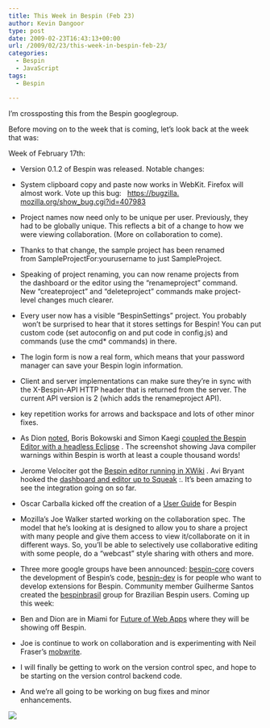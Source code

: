 ```yaml
---
title: This Week in Bespin (Feb 23)
author: Kevin Dangoor
type: post
date: 2009-02-23T16:43:13+00:00
url: /2009/02/23/this-week-in-bespin-feb-23/
categories:
  - Bespin
  - JavaScript
tags:
  - Bespin

---
```

I&#8217;m crossposting this from the Bespin googlegroup.

Before moving on to the week that is coming, let&#8217;s look back at the week that was:

Week of February 17th:

  * Version 0.1.2 of Bespin was released. Notable changes:

  * System clipboard copy and paste now works in WebKit. Firefox will almost&nbsp;work. Vote up this bug:&nbsp;&nbsp;&nbsp;<a href="https://bugzilla.mozilla.org/show_bug.cgi?id=407983" target="_blank">https://bugzilla.<wbr />mozilla.org/show_bug.cgi?id=<wbr />407983</a>&nbsp;
  * Project names now need only to be unique per user. Previously, they had&nbsp;to be globally unique. This reflects a bit of a change to how we were&nbsp;viewing collaboration. (More on collaboration to come).
  * Thanks to that change, the sample project has been renamed from&nbsp;SampleProjectFor:<wbr />yourusername to just SampleProject.
  * Speaking of project renaming, you can now rename projects from the&nbsp;dashboard or the editor using the &#8220;renameproject&#8221; command. New&nbsp;&#8220;createproject&#8221; and &#8220;deleteproject&#8221; commands make project-level&nbsp;changes much clearer.
  * Every user now has a visible &#8220;BespinSettings&#8221; project. You probably&nbsp;&nbsp; &nbsp; &nbsp;won&#8217;t be surprised to hear that it stores settings for Bespin!&nbsp;You can put custom code (set autoconfig on and put code in&nbsp;config.js) and commands (use the cmd* commands) in there.
  * The login form is now a real form, which means that your password manager can save your Bespin login information.
  * Client and server implementations can make sure they&#8217;re in sync&nbsp;with the X-Bespin-API HTTP header that is returned from the server.&nbsp;The current API version is 2 (which adds the renameproject API).
  * key repetition works for arrows and backspace and lots of other minor fixes.

  * As Dion <a href="http://bit.ly/1Z68M" target="_blank">noted</a>, Boris Bokowski and Simon Kaegi&nbsp;<a href="http://bit.ly/dWGPU" target="_blank">coupled the Bespin Editor with a headless Eclipse</a>&nbsp;. The screenshot&nbsp;showing Java compiler warnings within Bespin is worth at least&nbsp;a couple thousand words!
  * Jerome Velociter got the <a href="http://bit.ly/eeqnu" target="_blank">Bespin editor running in XWiki</a>&nbsp;. Avi Bryant hooked the <a href="http://bit.ly/gzVpV" target="_blank">dashboard and editor&nbsp;up to Squeak</a>&nbsp;:. It&#8217;s been amazing to see&nbsp;the integration going on so far.
  * Oscar Carballa kicked off the creation of a <a href="https://wiki.mozilla.org/Labs/Bespin/UserGuide" target="_blank">User Guide</a> for Bespin
  * Mozilla&#8217;s Joe Walker started working on the collaboration spec. The model that he&#8217;s looking at is designed to allow you to share a project with many people and give them access to view it/collaborate on it in different ways. So, you&#8217;ll be able to selectively use collaborative editing with some people, do a &#8220;webcast&#8221; style sharing with others and more.
  * Three more google groups have been announced: <a href="http://groups.google.com/group/bespin-core/" target="_blank">bespin-core</a> covers the development of Bespin&#8217;s code, <a href="http://groups.google.com/group/bespin-dev/" target="_blank">bespin-dev</a> is for people who want to develop extensions for Bespin. Community member&nbsp;Guilherme Santos created the <a href="http://groups.google.com/group/bespinbrasil" target="_blank">bespinbrasil</a> group for Brazilian Bespin users.
Coming up this week:

  * Ben and Dion are in Miami for <a href="http://events.carsonified.com/fowa/2009/miami" target="_blank">Future of Web Apps</a> where they will be showing off Bespin.
  * Joe is continue to work on collaboration and is experimenting with Neil Fraser&#8217;s&nbsp;<a href="http://code.google.com/p/google-mobwrite/" target="_blank">mobwrite</a>.
  * I will finally be getting to work on the version control spec, and hope to be starting on the version control backend code.
  * And we&#8217;re all going to be working on bug fixes and minor enhancements.

<div class="zemanta-pixie">
  <img class="zemanta-pixie-img" src="http://img.zemanta.com/pixy.gif?x-id=3dfe00cf-2c62-4410-88de-53c8967511a9" />
</div>